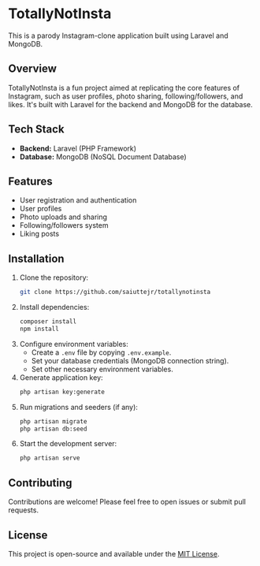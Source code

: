 # TotallyNotInsta

This is a parody Instagram-clone application built using Laravel and MongoDB.

## Overview

TotallyNotInsta is a fun project aimed at replicating the core features of Instagram, such as user profiles, photo sharing, following/followers, and likes. It's built with Laravel for the backend and MongoDB for the database.

## Tech Stack

*   **Backend:** Laravel (PHP Framework)
*   **Database:** MongoDB (NoSQL Document Database)

## Features

*   User registration and authentication
*   User profiles
*   Photo uploads and sharing
*   Following/followers system
*   Liking posts

## Installation

1.  Clone the repository:
    ```bash
    git clone https://github.com/saiuttejr/totallynotinsta
    ```
2.  Install dependencies:
    ```bash
    composer install
    npm install
    ```
3.  Configure environment variables:
    *   Create a `.env` file by copying `.env.example`.
    *   Set your database credentials (MongoDB connection string).
    *   Set other necessary environment variables.
4.  Generate application key:
    ```bash
    php artisan key:generate
    ```
5.  Run migrations and seeders (if any):
    ```bash
    php artisan migrate
    php artisan db:seed
    ```
6.  Start the development server:
    ```bash
    php artisan serve
    ```

## Contributing

Contributions are welcome! Please feel free to open issues or submit pull requests.

## License

This project is open-source and available under the [MIT License](LICENSE).